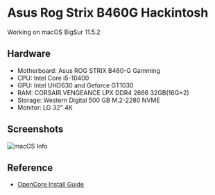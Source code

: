 # Asus Rog Strix B460G Hackintosh

Working on macOS BigSur 11.5.2

## Hardware

- Motherboard: Asus ROG STRIX B460-G Gamming
- CPU: Intel Core i5-10400
- GPU: Intel UHD630 and Geforce GT1030
- RAM: CORSAIR VENGEANCE LPX DDR4 2666 32GB(16G×2)
- Storage: Western Digital 500 GB M.2-2280 NVME
- Monitor: LG 32" 4K

## Screenshots

![macOS Info](https://github.com/lxmanh/Asus-Rog-Strix-B460G-Hackintosh/raw/master/screenshot.png)

## Reference

- [OpenCore Install Guide](https://dortania.github.io/OpenCore-Install-Guide/)

